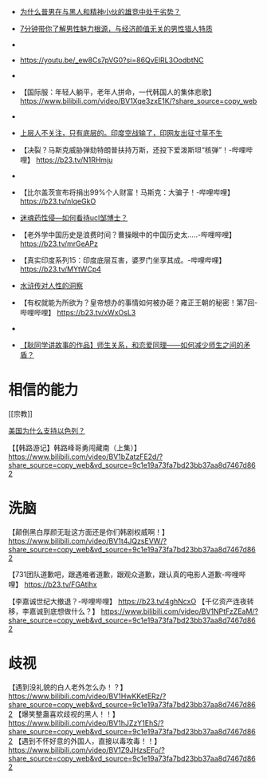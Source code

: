 - [为什么普男在与黑人和精神小伙的雄竞中处于劣势？](https://b23.tv/2EWG1XA)
- [7分钟带你了解男性魅力根源，与经济颜值无关的男性猎人特质](https://b23.tv/LevHJbb)
- 
- https://youtu.be/_ew8Cs7pVG0?si=86QvElRL3OodbtNC
- 
- 【国际服：年轻人躺平，老年人拼命，一代韩国人的集体悲歌】 https://www.bilibili.com/video/BV1Xqe3zxE1K/?share_source=copy_web
- 
- [上层人不关注，只有底层的。印度空战输了，印网友出征寸草不生](https://b23.tv/ZHpPv05)
- 【决裂？马斯克威胁弹劾特朗普扶持万斯，还投下爱泼斯坦“核弹”！-哔哩哔哩】 https://b23.tv/N1RHmju
- 
- 【比尔盖茨宣布将捐出99%个人财富！马斯克：大骗子！-哔哩哔哩】 https://b23.tv/nIqeGkO
- [迷魂药性侵—如何看待ucl邹博士？](https://www.douyin.com/video/7479426360180542777)
- 【老外学中国历史是浪费时间？曹操眼中的中国历史太…..-哔哩哔哩】 https://b23.tv/mrGeAPz
- 【真实印度系列15：印度底层互害，婆罗门坐享其成。-哔哩哔哩】 https://b23.tv/MYtWCp4

- [水浒传对人性的洞察](https://www.douyin.com/video/7473670195903548708)

- 【有权就能为所欲为？皇帝想办的事情如何被办砸？雍正王朝的秘密！第7回-哔哩哔哩】 https://b23.tv/xWxOsL3
- 

- [【耿同学讲故事的作品】师生关系，和恋爱同理——如何减少师生之间的矛盾？](https://www.douyin.com/video/7477245816877501748) 

# 相信的能力
[[宗教]]

[美国为什么支持以色列？](https://youtu.be/I4_00yYeRi0?si=ErzsvDdTNoKK0t9o)

【【韩路游记】韩路峰哥勇闯藏南（上集）】 https://www.bilibili.com/video/BV1bZatzFE2d/?share_source=copy_web&vd_source=9c1e19a73fa7bd23bb37aa8d7467d862


# 洗脑
【颠倒黑白厚颜无耻这方面还是你们韩剧权威啊！】 https://www.bilibili.com/video/BV1t4JQzsEVW/?share_source=copy_web&vd_source=9c1e19a73fa7bd23bb37aa8d7467d862

【731团队道歉吧，跟遇难者道歉，跟观众道歉，跟认真的电影人道歉-哔哩哔哩】 https://b23.tv/FGAtlhx

【李嘉诚世纪大撤退？-哔哩哔哩】 https://b23.tv/4ghNcxO
【千亿资产连夜转移，李嘉诚到底想做什么？】 https://www.bilibili.com/video/BV1NPtFzZEaM/?share_source=copy_web&vd_source=9c1e19a73fa7bd23bb37aa8d7467d862





# 歧视
【遇到没礼貌的白人老外怎么办！？】 https://www.bilibili.com/video/BV1HwKKetERz/?share_source=copy_web&vd_source=9c1e19a73fa7bd23bb37aa8d7467d862
【爆笑整蛊喜欢歧视的黑人！！】 https://www.bilibili.com/video/BV1hJZzY1EhS/?share_source=copy_web&vd_source=9c1e19a73fa7bd23bb37aa8d7467d862
【遇到不怀好意的外国人，直接以毒攻毒！！】 https://www.bilibili.com/video/BV1Z9JHzsEFo/?share_source=copy_web&vd_source=9c1e19a73fa7bd23bb37aa8d7467d862
